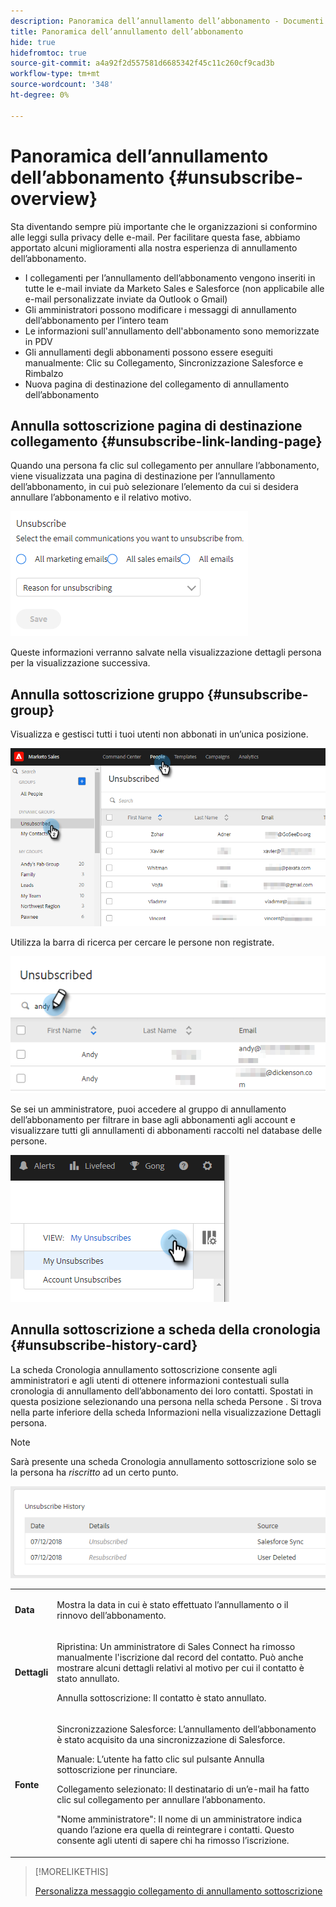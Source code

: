 ```yaml
---
description: Panoramica dell’annullamento dell’abbonamento - Documenti Marketo - Documentazione del prodotto
title: Panoramica dell’annullamento dell’abbonamento
hide: true
hidefromtoc: true
source-git-commit: a4a92f2d557581d6685342f45c11c260cf9cad3b
workflow-type: tm+mt
source-wordcount: '348'
ht-degree: 0%

---
```


# Panoramica dell’annullamento dell’abbonamento {#unsubscribe-overview}

Sta diventando sempre più importante che le organizzazioni si conformino alle leggi sulla privacy delle e-mail. Per facilitare questa fase, abbiamo apportato alcuni miglioramenti alla nostra esperienza di annullamento dell’abbonamento.

* I collegamenti per l’annullamento dell’abbonamento vengono inseriti in tutte le e-mail inviate da Marketo Sales e Salesforce (non applicabile alle e-mail personalizzate inviate da Outlook o Gmail)
* Gli amministratori possono modificare i messaggi di annullamento dell’abbonamento per l’intero team
* Le informazioni sull&#39;annullamento dell&#39;abbonamento sono memorizzate in PDV
* Gli annullamenti degli abbonamenti possono essere eseguiti manualmente: Clic su Collegamento, Sincronizzazione Salesforce e Rimbalzo
* Nuova pagina di destinazione del collegamento di annullamento dell’abbonamento

## Annulla sottoscrizione pagina di destinazione collegamento {#unsubscribe-link-landing-page}

Quando una persona fa clic sul collegamento per annullare l’abbonamento, viene visualizzata una pagina di destinazione per l’annullamento dell’abbonamento, in cui può selezionare l’elemento da cui si desidera annullare l’abbonamento e il relativo motivo.

![](assets/unsubscribe-overview-1.png)

Queste informazioni verranno salvate nella visualizzazione dettagli persona per la visualizzazione successiva.

## Annulla sottoscrizione gruppo {#unsubscribe-group}

Visualizza e gestisci tutti i tuoi utenti non abbonati in un’unica posizione.

![](assets/unsubscribe-overview-2.png)

Utilizza la barra di ricerca per cercare le persone non registrate.

![](assets/unsubscribe-overview-3.png)

Se sei un amministratore, puoi accedere al gruppo di annullamento dell’abbonamento per filtrare in base agli abbonamenti agli account e visualizzare tutti gli annullamenti di abbonamenti raccolti nel database delle persone.

![](assets/unsubscribe-overview-4.png)

## Annulla sottoscrizione a scheda della cronologia {#unsubscribe-history-card}

La scheda Cronologia annullamento sottoscrizione consente agli amministratori e agli utenti di ottenere informazioni contestuali sulla cronologia di annullamento dell’abbonamento dei loro contatti. Spostati in questa posizione selezionando una persona nella scheda Persone . Si trova nella parte inferiore della scheda Informazioni nella visualizzazione Dettagli persona.

>[!NOTE]
>
>Sarà presente una scheda Cronologia annullamento sottoscrizione solo se la persona ha _riscritto_ ad un certo punto.

![](assets/unsubscribe-overview-5.png)

<table> 
 <colgroup> 
  <col> 
  <col> 
 </colgroup> 
 <tbody> 
  <tr> 
   <td><strong>Data</strong></td> 
   <td><p>Mostra la data in cui è stato effettuato l’annullamento o il rinnovo dell’abbonamento.</p></td> 
  </tr> 
  <tr> 
   <td><strong>Dettagli</strong></td> 
   <td><p>Ripristina: Un amministratore di Sales Connect ha rimosso manualmente l'iscrizione dal record del contatto. Può anche mostrare alcuni dettagli relativi al motivo per cui il contatto è stato annullato.</p><p>Annulla sottoscrizione: Il contatto è stato annullato.</p></td> 
  </tr> 
  <tr> 
   <td><strong>Fonte</strong></td> 
   <td><p>Sincronizzazione Salesforce: L’annullamento dell’abbonamento è stato acquisito da una sincronizzazione di Salesforce.</p><p>Manuale: L’utente ha fatto clic sul pulsante Annulla sottoscrizione per rinunciare.</p><p>Collegamento selezionato: Il destinatario di un’e-mail ha fatto clic sul collegamento per annullare l’abbonamento.</p><p>"Nome amministratore": Il nome di un amministratore indica quando l’azione era quella di reintegrare i contatti. Questo consente agli utenti di sapere chi ha rimosso l’iscrizione.</p></td> 
  </tr> 
 </tbody> 
</table>

>[!MORELIKETHIS]
>
>[Personalizza messaggio collegamento di annullamento sottoscrizione](/help/marketo/product-docs/marketo-sales-insight/actions/email/unsubscribes/customize-unsubscribe-link-message.md)

